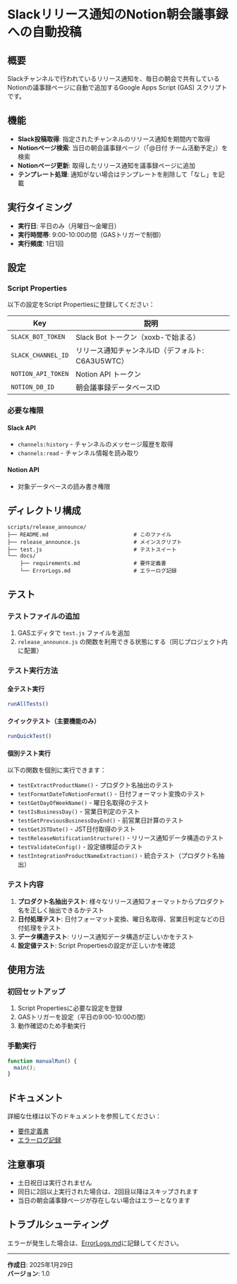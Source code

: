# Slackリリース通知のNotion朝会議事録への自動投稿

## 概要

Slackチャンネルで行われているリリース通知を、毎日の朝会で共有しているNotionの議事録ページに自動で追加するGoogle Apps Script (GAS) スクリプトです。

## 機能

- **Slack投稿取得**: 指定されたチャンネルのリリース通知を期間内で取得
- **Notionページ検索**: 当日の朝会議事録ページ（「@日付 チーム活動予定」）を検索
- **Notionページ更新**: 取得したリリース通知を議事録ページに追加
- **テンプレート処理**: 通知がない場合はテンプレートを削除して「なし」を記載

## 実行タイミング

- **実行日**: 平日のみ（月曜日～金曜日）
- **実行時間帯**: 9:00-10:00の間（GASトリガーで制御）
- **実行頻度**: 1日1回

## 設定

### Script Properties

以下の設定をScript Propertiesに登録してください：

| Key | 説明 |
|---|---|
| `SLACK_BOT_TOKEN` | Slack Bot トークン（xoxb-で始まる） |
| `SLACK_CHANNEL_ID` | リリース通知チャンネルID（デフォルト: C6A3U5WTC） |
| `NOTION_API_TOKEN` | Notion API トークン |
| `NOTION_DB_ID` | 朝会議事録データベースID |

### 必要な権限

#### Slack API
- `channels:history` - チャンネルのメッセージ履歴を取得
- `channels:read` - チャンネル情報を読み取り

#### Notion API
- 対象データベースの読み書き権限

## ディレクトリ構成

```
scripts/release_announce/
├── README.md                           # このファイル
├── release_announce.js                 # メインスクリプト
├── test.js                             # テストスイート
└── docs/
    ├── requirements.md                 # 要件定義書
    └── ErrorLogs.md                    # エラーログ記録
```

## テスト

### テストファイルの追加

1. GASエディタで `test.js` ファイルを追加
2. `release_announce.js` の関数を利用できる状態にする（同じプロジェクト内に配置）

### テスト実行方法

#### 全テスト実行
```javascript
runAllTests()
```

#### クイックテスト（主要機能のみ）
```javascript
runQuickTest()
```

#### 個別テスト実行
以下の関数を個別に実行できます：
- `testExtractProductName()` - プロダクト名抽出のテスト
- `testFormatDateToNotionFormat()` - 日付フォーマット変換のテスト
- `testGetDayOfWeekName()` - 曜日名取得のテスト
- `testIsBusinessDay()` - 営業日判定のテスト
- `testGetPreviousBusinessDayEnd()` - 前営業日計算のテスト
- `testGetJSTDate()` - JST日付取得のテスト
- `testReleaseNotificationStructure()` - リリース通知データ構造のテスト
- `testValidateConfig()` - 設定値検証のテスト
- `testIntegrationProductNameExtraction()` - 統合テスト（プロダクト名抽出）

### テスト内容

1. **プロダクト名抽出テスト**: 様々なリリース通知フォーマットからプロダクト名を正しく抽出できるかテスト
2. **日付処理テスト**: 日付フォーマット変換、曜日名取得、営業日判定などの日付処理をテスト
3. **データ構造テスト**: リリース通知データ構造が正しいかをテスト
4. **設定値テスト**: Script Propertiesの設定が正しいかを確認

## 使用方法

### 初回セットアップ

1. Script Propertiesに必要な設定を登録
2. GASトリガーを設定（平日の9:00-10:00の間）
3. 動作確認のため手動実行

### 手動実行

```javascript
function manualRun() {
  main();
}
```

## ドキュメント

詳細な仕様は以下のドキュメントを参照してください：

- [要件定義書](./docs/requirements.md)
- [エラーログ記録](./docs/ErrorLogs.md)

## 注意事項

- 土日祝日は実行されません
- 同日に2回以上実行された場合は、2回目以降はスキップされます
- 当日の朝会議事録ページが存在しない場合はエラーとなります

## トラブルシューティング

エラーが発生した場合は、[ErrorLogs.md](./docs/ErrorLogs.md)に記録してください。

---

**作成日**: 2025年1月29日  
**バージョン**: 1.0

